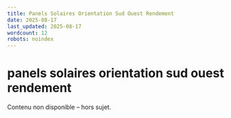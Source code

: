 ```yaml
---
title: Panels Solaires Orientation Sud Ouest Rendement
date: 2025-08-17
last_updated: 2025-08-17
wordcount: 12
robots: noindex
---
```


# panels solaires orientation sud ouest rendement

Contenu non disponible – hors sujet.